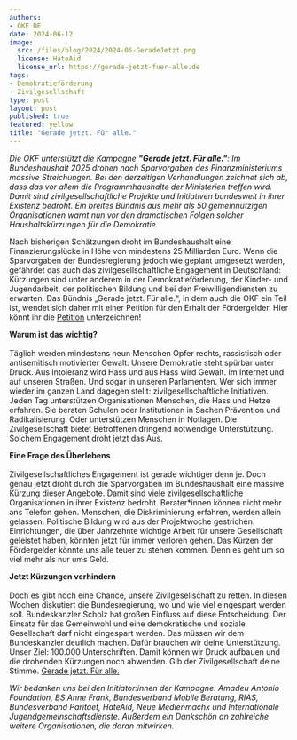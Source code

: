 ```yaml
---
authors: 
- OKF DE
date: 2024-06-12
image: 
  src: /files/blog/2024/2024-06-GeradeJetzt.png
  license: HateAid
  license_url: https://gerade-jetzt-fuer-alle.de
tags:
- Demokratieförderung
- Zivilgesellschaft
type: post
layout: post
published: true
featured: yellow
title: "Gerade jetzt. Für alle."
---
```


*Die OKF unterstützt die Kampagne **"Gerade jetzt. Für alle."**: Im Bundeshaushalt 2025 drohen nach Sparvorgaben des Finanzministeriums massive Streichungen. Bei den derzeitigen Verhandlungen zeichnet sich ab, dass das vor allem die Programmhaushalte der Ministerien treffen wird. Damit sind zivilgesellschaftliche Projekte und Initiativen bundesweit in ihrer Existenz bedroht. Ein breites Bündnis aus mehr als 50 gemeinnützigen Organisationen warnt nun vor den dramatischen Folgen solcher Haushaltskürzungen für die Demokratie.*

Nach bisherigen Schätzungen droht im Bundeshaushalt eine Finanzierungslücke in Höhe von mindestens 25 Milliarden Euro. Wenn die Sparvorgaben der Bundesregierung jedoch wie geplant umgesetzt werden, gefährdet das auch das zivilgesellschaftliche Engagement in Deutschland: Kürzungen sind unter anderem in der Demokratieförderung, der Kinder- und Jugendarbeit, der politischen Bildung und bei den Freiwilligendiensten zu erwarten. Das Bündnis „Gerade jetzt. Für alle.“, in dem auch die OKF ein Teil ist, wendet sich daher mit einer Petition für den Erhalt der Fördergelder. Hier könnt ihr die [Petition](https://weact.campact.de/petitions/demokratieforderung-in-gefahr-kurzungen-jetzt-stoppen-geradejetztfueralle) unterzeichnen!

**Warum ist das wichtig?**<br><br>
Täglich werden mindestens neun Menschen Opfer rechts, rassistisch oder antisemitisch
motivierter Gewalt: Unsere Demokratie steht spürbar unter Druck. Aus Intoleranz wird Hass
und aus Hass wird Gewalt. Im Internet und auf unseren Straßen. Und sogar in unseren
Parlamenten. Wer sich immer wieder im ganzen Land dagegen stellt: zivilgesellschaftliche
Initiativen. Jeden Tag unterstützen Organisationen Menschen, die Hass und Hetze erfahren. Sie
beraten Schulen oder Institutionen in Sachen Prävention und Radikalisierung. Oder
unterstützen Menschen in Notlagen. Die Zivilgesellschaft bietet Betroffenen dringend
notwendige Unterstützung. Solchem Engagement droht jetzt das Aus.

**Eine Frage des Überlebens**<br><br>
Zivilgesellschaftliches Engagement ist gerade wichtiger denn je. Doch genau jetzt droht
durch die Sparvorgaben im Bundeshaushalt eine massive Kürzung dieser Angebote. Damit
sind viele zivilgesellschaftliche Organisationen in ihrer Existenz bedroht. Berater*innen
können nicht mehr ans Telefon gehen. Menschen, die Diskriminierung erfahren, werden
allein gelassen. Politische Bildung wird aus der Projektwoche gestrichen. Einrichtungen, die
über Jahrzehnte wichtige Arbeit für unsere Gesellschaft geleistet haben, könnten jetzt für
immer verloren gehen. Das Kürzen der Fördergelder könnte uns alle teuer zu stehen
kommen. Denn es geht um so viel mehr als nur ums Geld.

**Jetzt Kürzungen verhindern**<br><br>
Doch es gibt noch eine Chance, unsere Zivilgesellschaft zu retten. In diesen Wochen
diskutiert die Bundesregierung, wo und wie viel eingespart werden soll. Bundeskanzler
Scholz hat großen Einfluss auf diese Entscheidung. Der Einsatz für das Gemeinwohl und
eine demokratische und soziale Gesellschaft darf nicht eingespart werden. Das müssen wir
dem Bundeskanzler deutlich machen. Dafür brauchen wir deine Unterstützung. Unser Ziel:
100.000 Unterschriften. Damit können wir Druck aufbauen und die drohenden Kürzungen
noch abwenden. Gib der Zivilgesellschaft deine Stimme. [Gerade jetzt. Für alle.](https://gerade-jetzt-fuer-alle.de/)

*Wir bedanken uns bei den Initiator:innen der Kampagne: Amadeu Antonio Foundation, BS Anne Frank, Bundesverband Mobile Beratung, RIAS, Bundesverband Paritaet, HateAid, Neue Medienmachx und Internationale Jugendgemeinschaftsdienste. Außerdem ein Dankschön an zahlreiche weitere Organisationen, die daran mitwirken.*
